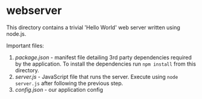 # webserver

This directory contains a trivial 'Hello World' web server written using node.js.

Important files:

1. *package.json* - manifest file detailing 3rd party dependencies required by the application. To install the dependencies run ````npm install```` from this directory.
1. *server.js* - JavaScript file that runs the server. Execute using ````node server.js```` after following the previous step.
1. *config.json* - our application config
